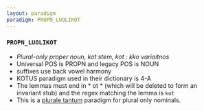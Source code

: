 ```yaml
---
layout: paradigm
paradigm: PROPN_LUOLIKOT
---
```

### ` PROPN_LUOLIKOT `

* _Plural-only proper noun, kot stem, kot : kko variaitnos_
* Universal POS is PROPN and legacy POS is NOUN
* suffixes use back vowel harmony
* KOTUS paradigm used in their dictionary is 4-A
* The lemmas must end in * ot * (which will be deleted to form an invariant stub) and the regex matching the lemma is ` kot `
* This is a [plurale tantum](https://en.wikipedia.org/wiki/Plurale_tantum) paradigm for plural only nominals.
